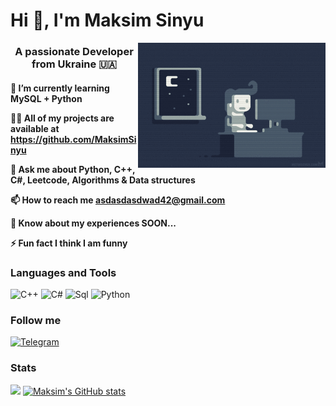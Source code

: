 # Hi 👋, I'm Maksim Sinyu
<p align="center">
  <img src="assets/68747470733a2f2f692e70696e696d672e636f6d2f6f726967696e616c732f65342f32362f37302f65343236373032656466383734623138316163656431653266613563366364652e676966.gif" width="300" height="200" align="right" />
</p>


<center>

### A passionate Developer from Ukraine 🇺🇦

</center>

<h4>

🌱 I’m currently learning MySQL + Python

👨‍💻 All of my projects are available at https://github.com/MaksimSinyu

💬 Ask me about Python, C++, C#, Leetcode, Algorithms & Data structures

📫 How to reach me asdasdasdwad42@gmail.com

📄 Know about my experiences SOON...

⚡ Fun fact I think I am funny</h4>



### Languages and Tools
![C++](https://img.shields.io/badge/-C++-090909?style=for-the-badge&logo=C%2b%2b&logoColor=6296CC)
![C#](https://img.shields.io/badge/c%23-090909?style=for-the-badge&logo=c-sharp&logoColor=162345)
![Sql](https://img.shields.io/badge/-Sql-090909?style=for-the-badge&logo=mysql&logoColor=47C5F)
![Python](https://img.shields.io/badge/-Python-090909?style=for-the-badge&logo=python&logoColor=FFDF00)


### Follow me
[![Telegram](https://img.shields.io/badge/-Telegram-090909?style=for-the-badge&logo=telegram&logoColor=27A0D9)](https://t.me/aaaaaaaaaoaao)
### Stats
![](https://leetcard.jacoblin.cool/hardsuit?ext=contest)
[![Maksim's GitHub stats](https://github-readme-stats.vercel.app/api?username=maksimsinyu)](https://github.com/anuraghazra/github-readme-stats)
